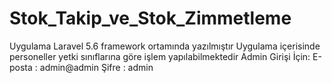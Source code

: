 # Stok_Takip_ve_Stok_Zimmetleme
Uygulama Laravel 5.6 framework ortamında yazılmıştır
Uygulama içerisinde personeller yetki sınıflarına göre işlem yapılabilmektedir
Admin Girişi İçin:
  E-posta : admin@admin
  Şifre : admin
